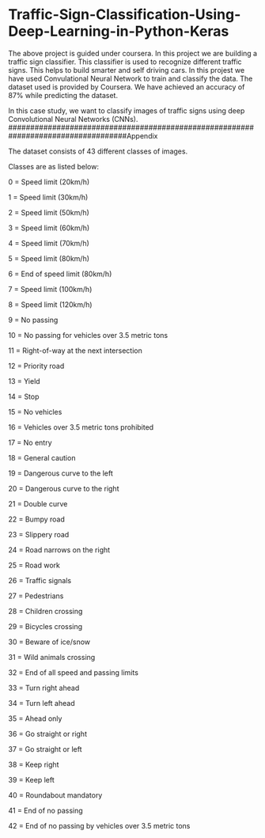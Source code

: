 # Traffic-Sign-Classification-Using-Deep-Learning-in-Python-Keras
The above project is guided under coursera.
In this project we are building a traffic sign classifier. This classifier is used to recognize different traffic signs. This helps to build smarter and self driving cars. 
In this projest we have used Convulational Neural Network to train and classify the data. The dataset used is provided by Coursera.
We have achieved an accuracy of 87% while predicting the dataset.

In this case study, we want to classify images of traffic signs using deep Convolutional Neural Networks (CNNs).
###################################################################################Appendix

The dataset consists of 43 different classes of images.

Classes are as listed below:

0 = Speed limit (20km/h)

1 = Speed limit (30km/h)

2 = Speed limit (50km/h)

3 = Speed limit (60km/h)

4 = Speed limit (70km/h)

5 = Speed limit (80km/h)

6 = End of speed limit (80km/h)

7 = Speed limit (100km/h)

8 = Speed limit (120km/h)

9 = No passing

10 = No passing for vehicles over 3.5 metric tons

11 = Right-of-way at the next intersection

12 = Priority road

13 = Yield

14 = Stop

15 = No vehicles

16 = Vehicles over 3.5 metric tons prohibited

17 = No entry

18 = General caution

19 = Dangerous curve to the left

20 = Dangerous curve to the right

21 = Double curve

22 = Bumpy road

23 = Slippery road

24 = Road narrows on the right

25 = Road work

26 = Traffic signals

27 = Pedestrians

28 = Children crossing

29 = Bicycles crossing

30 = Beware of ice/snow

31 = Wild animals crossing

32 = End of all speed and passing limits

33 = Turn right ahead

34 = Turn left ahead

35 = Ahead only

36 = Go straight or right

37 = Go straight or left

38 = Keep right

39 = Keep left

40 = Roundabout mandatory

41 = End of no passing

42 = End of no passing by vehicles over 3.5 metric tons
